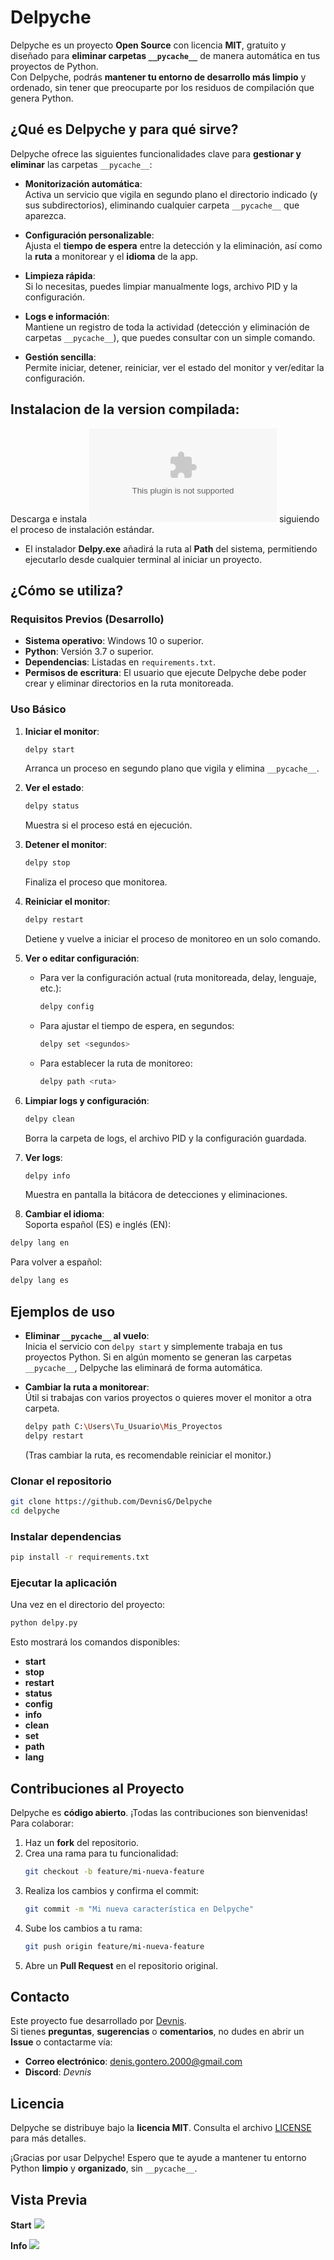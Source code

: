 # Delpyche

Delpyche es un proyecto **Open Source** con licencia **MIT**, gratuito y diseñado para **eliminar carpetas `__pycache__`** de manera automática en tus proyectos de Python.  
Con Delpyche, podrás **mantener tu entorno de desarrollo más limpio** y ordenado, sin tener que preocuparte por los residuos de compilación que genera Python.

## ¿Qué es Delpyche y para qué sirve?

Delpyche ofrece las siguientes funcionalidades clave para **gestionar y eliminar** las carpetas `__pycache__`:

- **Monitorización automática**:  
  Activa un servicio que vigila en segundo plano el directorio indicado (y sus subdirectorios), eliminando cualquier carpeta `__pycache__` que aparezca.

- **Configuración personalizable**:  
  Ajusta el **tiempo de espera** entre la detección y la eliminación, así como la **ruta** a monitorear y el **idioma** de la app.

- **Limpieza rápida**:  
  Si lo necesitas, puedes limpiar manualmente logs, archivo PID y la configuración.

- **Logs e información**:  
  Mantiene un registro de toda la actividad (detección y eliminación de carpetas `__pycache__`), que puedes consultar con un simple comando.

- **Gestión sencilla**:  
  Permite iniciar, detener, reiniciar, ver el estado del monitor y ver/editar la configuración.

## Instalacion de la version compilada:

Descarga e instala ![Delpyche](https://github.com/DevnisG/Delpyche/releases/download/Delpyche/Setup_x64_Delpyche_v1.0.exe) siguiendo el proceso de instalación estándar.
- El instalador **Delpy.exe** añadirá la ruta al **Path** del sistema, permitiendo ejecutarlo desde cualquier terminal al iniciar un proyecto.

## ¿Cómo se utiliza?

### Requisitos Previos (Desarrollo)

- **Sistema operativo**: Windows 10 o superior.  
- **Python**: Versión 3.7 o superior.  
- **Dependencias**: Listadas en `requirements.txt`.  
- **Permisos de escritura**: El usuario que ejecute Delpyche debe poder crear y eliminar directorios en la ruta monitoreada.

### Uso Básico

1. **Iniciar el monitor**:  
   ```bash
   delpy start
   ```
   Arranca un proceso en segundo plano que vigila y elimina `__pycache__`.

2. **Ver el estado**:  
   ```bash
   delpy status
   ```
   Muestra si el proceso está en ejecución.

3. **Detener el monitor**:  
   ```bash
   delpy stop
   ```
   Finaliza el proceso que monitorea.

4. **Reiniciar el monitor**:  
   ```bash
   delpy restart
   ```
   Detiene y vuelve a iniciar el proceso de monitoreo en un solo comando.

5. **Ver o editar configuración**:
   - Para ver la configuración actual (ruta monitoreada, delay, lenguaje, etc.):  
     ```bash
     delpy config
     ```
   - Para ajustar el tiempo de espera, en segundos:  
     ```bash
     delpy set <segundos>
     ```
   - Para establecer la ruta de monitoreo:  
     ```bash
     delpy path <ruta>
     ```

6. **Limpiar logs y configuración**:  
   ```bash
   delpy clean
   ```
   Borra la carpeta de logs, el archivo PID y la configuración guardada.

7. **Ver logs**:  
   ```bash
   delpy info
   ```
   Muestra en pantalla la bitácora de detecciones y eliminaciones.

8. **Cambiar el idioma**:  
  Soporta español (ES) e inglés (EN):
  ```bash
  delpy lang en
  ```
  Para volver a español:
  ```bash
  delpy lang es
  ```

## Ejemplos de uso

- **Eliminar `__pycache__` al vuelo**:  
  Inicia el servicio con `delpy start` y simplemente trabaja en tus proyectos Python. Si en algún momento se generan las carpetas `__pycache__`, Delpyche las eliminará de forma automática.
  
- **Cambiar la ruta a monitorear**:  
  Útil si trabajas con varios proyectos o quieres mover el monitor a otra carpeta.  
  ```bash
  delpy path C:\Users\Tu_Usuario\Mis_Proyectos
  delpy restart
  ```
  (Tras cambiar la ruta, es recomendable reiniciar el monitor.)

### Clonar el repositorio

```bash
git clone https://github.com/DevnisG/Delpyche
cd delpyche
```

### Instalar dependencias

```bash
pip install -r requirements.txt
```

### Ejecutar la aplicación

Una vez en el directorio del proyecto:

```bash
python delpy.py 
```

Esto mostrará los comandos disponibles:
- **start**
- **stop**
- **restart**
- **status**
- **config**
- **info**
- **clean**
- **set**
- **path**
- **lang**

## Contribuciones al Proyecto

Delpyche es **código abierto**. ¡Todas las contribuciones son bienvenidas!  
Para colaborar:

1. Haz un **fork** del repositorio.
2. Crea una rama para tu funcionalidad:
   ```bash
   git checkout -b feature/mi-nueva-feature
   ```
3. Realiza los cambios y confirma el commit:
   ```bash
   git commit -m "Mi nueva característica en Delpyche"
   ```
4. Sube los cambios a tu rama:
   ```bash
   git push origin feature/mi-nueva-feature
   ```
5. Abre un **Pull Request** en el repositorio original.

## Contacto

Este proyecto fue desarrollado por [Devnis](https://github.com/DevnisG).  
Si tienes **preguntas**, **sugerencias** o **comentarios**, no dudes en abrir un **Issue** o contactarme vía:

- **Correo electrónico**: <denis.gontero.2000@gmail.com>  
- **Discord**: *Devnis*  

## Licencia

Delpyche se distribuye bajo la **licencia MIT**. Consulta el archivo [LICENSE](LICENSE) para más detalles.  

¡Gracias por usar Delpyche! Espero que te ayude a mantener tu entorno Python **limpio** y **organizado**, sin `__pycache__`.

## Vista Previa

**Start**
<img src="assets/start.png"> 

**Info**
<img src="assets/info.png"> 
